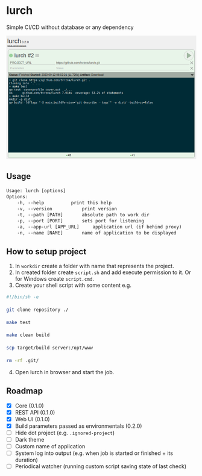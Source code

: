 # lurch

Simple CI/CD without database or any dependency

![](screenshot.png)

## Usage
```
Usage: lurch [options]
Options:
	-h, --help			print this help
	-v, --version			print version
	-t, --path [PATH]		absolute path to work dir
	-p, --port [PORT]		sets port for listening
	-a, --app-url [APP_URL]		application url (if behind proxy)
	-n, --name [NAME]		name of application to be displayed
```

## How to setup project
1. In `workdir` create a folder with name that represents the project.
2. In created folder create `script.sh` and add execute permission to it. Or for Windows create `script.cmd`.
3. Create your shell script with some content e.g.
```bash
#!/bin/sh -e

git clone repository ./

make test

make clean build

scp target/build server:/opt/www

rm -rf .git/
```
4. Open lurch in browser and start the job.

## Roadmap
- [x] Core (0.1.0)
- [x] REST API (0.1.0)
- [x] Web UI (0.1.0)
- [X] Build parameters passed as environmentals (0.2.0)
- [ ] Hide dot project (e.g. `.ignored-project`)
- [ ] Dark theme
- [ ] Custom name of application
- [ ] System log into output (e.g. when job is started or finished + its duration)
- [ ] Periodical watcher (running custom script saving state of last check)